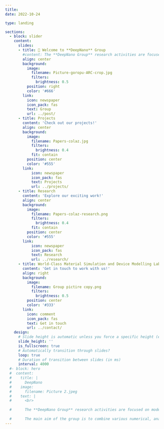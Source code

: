 ```yaml
---
title:
date: 2022-10-24

type: landing

sections:
  - block: slider
    content:
      slides:
      - title: 👋 Welcome to **DeepNano** Group
        #content: The **DeepNano Group** research activities are focused on the modelling and simulation of nanoscale devices for advanced optoelectronics, biosensors and quantum applications.
        align: center
        background:
          image:
            filename: Picture-goropu-ARC-crop.jpg
            filters:
              brightness: 0.5
          position: right
          color: '#666'
        link:
          icon: newspaper
          icon_pack: fas
          text: Group
          url: ../post/
      - title: Projects
        content: 'Check out our projects!'
        align: center
        background:  
          image:
            filename: Papers-colaz.jpg
            filters:
              brightness: 0.4
            fit: contain
          position: center
          color: '#555'
        link:
            icon: newspaper
            icon_pack: fas
            text: Projects
            url: ../projects/
      - title: Research 
        content: 'Explore our exciting work!'
        align: center
        background:  
          image:
            filename: Papers-colaz-research.png
            filters:
              brightness: 0.4
            fit: contain
          position: center
          color: '#555'
        link:
            icon: newspaper
            icon_pack: fas
            text: Research
            url: ../research/
      - title: World-Class Material Simulation and Device Modelling Lab
        content: 'Get in touch to work with us!'
        align: right
        background:
          image:
            filename: Group pictire copy.png
            filters:
              brightness: 0.5
          position: center
          color: '#333'
        link:
          icon: comment
          icon_pack: fas
          text: Get in touch
          url: ../contact/
    design:
      # Slide height is automatic unless you force a specific height (e.g. '400px')
      slide_height: ''
      is_fullscreen: true
      # Automatically transition through slides?
      loop: true
      # Duration of transition between slides (in ms)
      interval: 4000
  #- block: hero
  #  content:
  #    title: |
  #      DeepNano
  #    image:
  #      filename: Picture 2.jpeg
  #    text: |
  #      <br>
        
  #      The **DeepNano Group** research activities are focused on modelling and simulation of nanoscale devices and interconnects for advanced CMOS and novel emerging devices. 
        
  #      The main aim of the group is to combine various numerical, analytical and machine learning methods in flexible, accurate and predictable simulation framework. 
---
```


<!-- ---
# Leave the homepage title empty to use the site title
title:
date: 2022-10-24
type: landing

sections:
  - block: hero
    content:
      title: |
        Deep Nano
      image:
        filename: Picture 2.jpeg
      text: |
        <br>
        
        The **Deep Nano Group** research activities are focused on modelling and simulation of nanoscale devices and interconnects for advanced CMOS and novel emerging devices. 
        
        The main aim of the group is to combine various numerical, analytical and machine learning methods in flexible, accurate and predictable simulation framework. 
        
  
  - block: collection
    content:
      title: Latest News
      subtitle:
      text:
      count: 5
      filters:
        author: ''
        category: ''
        exclude_featured: false
        publication_type: ''
        tag: ''
      offset: 0
      order: desc
      page_type: post
    design:
      view: card
      columns: '1'
  
  - block: markdown
    content:
      title:
      subtitle: ''
      text:
    design:
      columns: '1'
      background:
        image: 
          filename: coders.jpg
          filters:
            brightness: 1
          parallax: false
          position: center
          size: cover
          text_color_light: true
      spacing:
        padding: ['20px', '0', '20px', '0']
      css_class: fullscreen
  
  - block: markdown
    content:
      title:
      subtitle:
      text: |
        {{% cta cta_link="./people/" cta_text="Meet the team →" %}}
    design:
      columns: '1'
--- -->
